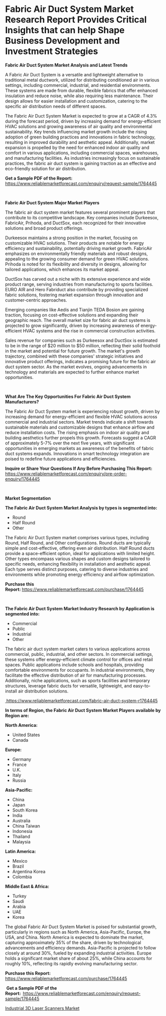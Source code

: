 <p><h1>Fabric Air Duct System Market Research Report Provides Critical Insights that can help Shape Business Development and Investment Strategies</h1></p><p><strong>Fabric Air Duct System Market Analysis and Latest Trends</strong></p>
<p><p>A Fabric Air Duct System is a versatile and lightweight alternative to traditional metal ductwork, utilized for distributing conditioned air in various settings, including commercial, industrial, and residential environments. These systems are made from durable, flexible fabrics that offer enhanced insulation and reduce noise, while also requiring less maintenance. Their design allows for easier installation and customization, catering to the specific air distribution needs of different spaces.</p><p>The Fabric Air Duct System Market is expected to grow at a CAGR of 4.3% during the forecast period, driven by increasing demand for energy-efficient HVAC solutions and growing awareness of air quality and environmental sustainability. Key trends influencing market growth include the rising adoption of green building practices and innovations in fabric technology, resulting in improved durability and aesthetic appeal. Additionally, market expansion is propelled by the need for enhanced indoor air quality and comfort in various applications, including commercial spaces, warehouses, and manufacturing facilities. As industries increasingly focus on sustainable practices, the fabric air duct system is gaining traction as an effective and eco-friendly solution for air distribution.</p></p>
<p><strong>Get a Sample PDF of the Report:&nbsp;</strong> <a href="https://www.reliablemarketforecast.com/enquiry/request-sample/1764445?utm_campaign=2140&utm_medium=2&utm_source=Github&utm_content=ia&utm_term=22022025&utm_id=fabric-air-duct-system">https://www.reliablemarketforecast.com/enquiry/request-sample/1764445</a></p>
<p>&nbsp;</p>
<p><strong>Fabric Air Duct System Major Market Players</strong></p>
<p><p>The fabric air duct system market features several prominent players that contribute to its competitive landscape. Key companies include Durkeesox, FabricAir, Prihoda, and DuctSox, each recognized for their innovative solutions and broad product offerings.</p><p>Durkeesox maintains a strong position in the market, focusing on customizable HVAC solutions. Their products are notable for energy efficiency and sustainability, potentially driving market growth. FabricAir emphasizes on environmentally friendly materials and robust designs, appealing to the growing consumer demand for green HVAC solutions. Prihoda is noted for its flexibility and diversity in designs, allowing for tailored applications, which enhances its market appeal.</p><p>DuctSox has carved out a niche with its extensive experience and wide product range, serving industries from manufacturing to sports facilities. EURO AIR and Hero Fabriduct also contribute by providing specialized fabric solutions, fostering market expansion through innovation and customer-centric approaches.</p><p>Emerging companies like Aedis and Tianjin TEDA Bosion are gaining traction, focusing on cost-effective solutions and expanding their geographic reach. The overall market size for fabric air duct systems is projected to grow significantly, driven by increasing awareness of energy-efficient HVAC systems and the rise in commercial construction activities.</p><p>Sales revenue for companies such as Durkeesox and DuctSox is estimated to be in the range of $20 million to $50 million, reflecting their solid foothold in the market and potential for future growth. The market's growth trajectory, combined with these companies' strategic initiatives and innovative product offerings, indicates a promising future for the fabric air duct system sector. As the market evolves, ongoing advancements in technology and materials are expected to further enhance market opportunities.</p></p>
<p>&nbsp;</p>
<p><strong>What Are The Key Opportunities For Fabric Air Duct System Manufacturers?</strong></p>
<p><p>The Fabric Air Duct System market is experiencing robust growth, driven by increasing demand for energy-efficient and flexible HVAC solutions across commercial and industrial sectors. Market trends indicate a shift towards sustainable materials and customizable designs that enhance airflow and reduce installation costs. The rising emphasis on indoor air quality and building aesthetics further propels this growth. Forecasts suggest a CAGR of approximately 5-7% over the next five years, with significant opportunities in emerging markets as awareness of the benefits of fabric duct systems expands. Innovations in smart technology integration are poised to redefine future applications and efficiencies.</p></p>
<p><strong>Inquire or Share Your Questions If Any Before Purchasing This Report:</strong> <a href="https://www.reliablemarketforecast.com/enquiry/pre-order-enquiry/1764445?utm_campaign=2140&utm_medium=2&utm_source=Github&utm_content=ia&utm_term=22022025&utm_id=fabric-air-duct-system">https://www.reliablemarketforecast.com/enquiry/pre-order-enquiry/1764445</a></p>
<p>&nbsp;</p>
<p><strong>Market Segmentation</strong></p>
<p><strong>The Fabric Air Duct System Market Analysis by types is segmented into:</strong></p>
<p><ul><li>Round</li><li>Half Round</li><li>Other</li></ul></p>
<p><p>The Fabric Air Duct System market comprises various types, including Round, Half Round, and Other configurations. Round ducts are typically simple and cost-effective, offering even air distribution. Half Round ducts provide a space-efficient option, ideal for applications with limited height. Other types encompass various shapes and custom designs tailored to specific needs, enhancing flexibility in installation and aesthetic appeal. Each type serves distinct purposes, catering to diverse industries and environments while promoting energy efficiency and airflow optimization.</p></p>
<p><strong>Purchase this Report:&nbsp;</strong><a href="https://www.reliablemarketforecast.com/purchase/1764445?utm_campaign=2140&utm_medium=2&utm_source=Github&utm_content=ia&utm_term=22022025&utm_id=fabric-air-duct-system">https://www.reliablemarketforecast.com/purchase/1764445</a></p>
<p>&nbsp;</p>
<p><strong>The Fabric Air Duct System Market Industry Research by Application is segmented into:</strong></p>
<p><ul><li>Commercial</li><li>Public</li><li>Industrial</li><li>Other</li></ul></p>
<p><p>The fabric air duct system market caters to various applications across commercial, public, industrial, and other sectors. In commercial settings, these systems offer energy-efficient climate control for offices and retail spaces. Public applications include schools and hospitals, providing comfortable environments for occupants. In industrial environments, they facilitate the effective distribution of air for manufacturing processes. Additionally, niche applications, such as sports facilities and temporary structures, leverage fabric ducts for versatile, lightweight, and easy-to-install air distribution solutions.</p></p>
<p><a href="https://www.reliablemarketforecast.com/fabric-air-duct-system-r1764445?utm_campaign=2140&utm_medium=2&utm_source=Github&utm_content=ia&utm_term=22022025&utm_id=fabric-air-duct-system">&nbsp;https://www.reliablemarketforecast.com/fabric-air-duct-system-r1764445</a></p>
<p><strong>In terms of Region, the Fabric Air Duct System Market Players available by Region are:</strong></p>
<p>
    <p> <strong> North America: </strong>
        <ul>
            <li>United States</li>
            <li>Canada</li>
        </ul>
        </p> 
    <p> <strong> Europe: </strong>
        <ul>
            <li>Germany</li>
            <li>France</li>
            <li>U.K.</li>
            <li>Italy</li>
            <li>Russia</li>
        </ul>
        </p> 
    <p> <strong> Asia-Pacific: </strong>
        <ul>
            <li>China</li>
            <li>Japan</li>
            <li>South Korea</li>
            <li>India</li>
            <li>Australia</li>
            <li>China Taiwan</li>
            <li>Indonesia</li>
            <li>Thailand</li>
            <li>Malaysia</li>
        </ul>
        </p> 
    <p> <strong> Latin America: </strong>
        <ul>
            <li>Mexico</li>
            <li>Brazil</li>
            <li>Argentina Korea</li>
            <li>Colombia</li>
        </ul>
        </p> 
    <p> <strong> Middle East & Africa: </strong>
        <ul>
            <li>Turkey</li>
            <li>Saudi</li>
            <li>Arabia</li>
            <li>UAE</li>
            <li>Korea</li>
        </ul>
    </p>
    </p>
<p><p>The global Fabric Air Duct System Market is poised for substantial growth, particularly in regions such as North America, Asia-Pacific, Europe, the USA, and China. North America is expected to dominate the market, capturing approximately 35% of the share, driven by technological advancements and efficiency demands. Asia-Pacific is projected to follow closely at around 30%, fueled by expanding industrial activities. Europe holds a significant market share of about 25%, while China accounts for roughly 10%, reflecting its rapidly evolving manufacturing sector.</p></p>
<p><strong>Purchase this Report: </strong><a href="https://www.reliablemarketforecast.com/purchase/1764445?utm_campaign=2140&utm_medium=2&utm_source=Github&utm_content=ia&utm_term=22022025&utm_id=fabric-air-duct-system">https://www.reliablemarketforecast.com/purchase/1764445</a></p>
<p>&nbsp;<strong>Get a Sample PDF of the Report:&nbsp;&nbsp;</strong><a href="https://www.reliablemarketforecast.com/enquiry/request-sample/1764445?utm_campaign=2140&utm_medium=2&utm_source=Github&utm_content=ia&utm_term=22022025&utm_id=fabric-air-duct-system">https://www.reliablemarketforecast.com/enquiry/request-sample/1764445</a></p>
<p><strong></strong></p>
<p><p><a href="https://github.com/abbislposival/Market-Research-Report-List-1/blob/main/industrial-3d-laser-scanners-market.md?utm_campaign=2140&utm_medium=2&utm_source=Github&utm_content=ia&utm_term=22022025&utm_id=fabric-air-duct-system">Industrial 3D Laser Scanners Market</a></p></p>